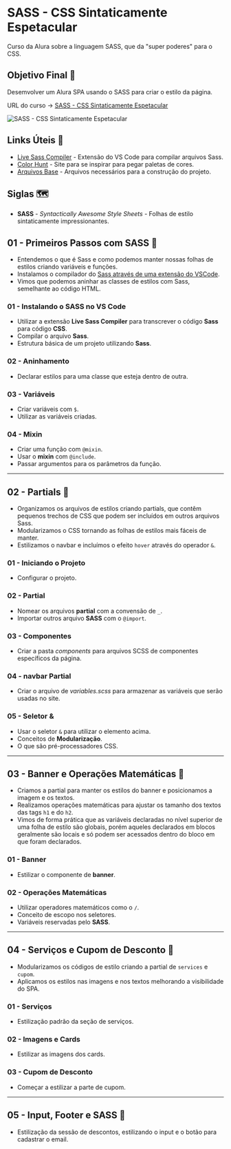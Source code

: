 # SASS - CSS Sintaticamente Espetacular

Curso da Alura sobre a linguagem SASS, que da "super poderes" para o CSS.

## Objetivo Final &#x1F3AF;

Desemvolver um Alura SPA usando o SASS para criar o estilo da página.

URL do curso -> [SASS - CSS Sintaticamente Espetacular](https://cursos.alura.com.br/course/sass-css-sintaticamente-espetacular)

![SASS - CSS Sintaticamente Espetacular](https://www.alura.com.br/assets/api/share/curso-sass-css-sintaticamente-espetacular.png)

## Links Úteis &#x1F517;
* [Live Sass Compiler](https://marketplace.visualstudio.com/items?itemName=glenn2223.live-sass) - Extensão do VS Code para compilar arquivos Sass.
* [Color Hunt](https://colorhunt.co/) - Site para se inspirar para pegar paletas de cores.
* [Arquivos Base](https://github.com/alura-cursos/alura-spa/archive/refs/heads/projeto_inicial.zip) - Arquivos necessários para a construção do projeto.

## Siglas &#x1F5FA;
* **SASS** - *Syntactically Awesome Style Sheets* - Folhas de estilo sintaticamente impressionantes.

## 01 - Primeiros Passos com SASS &#x1F516;
* Entendemos o que é Sass e como podemos manter nossas folhas de estilos criando variáveis e funções.
* Instalamos o compilador do [Sass através de uma extensão do VSCode](https://marketplace.visualstudio.com/items?itemName=ritwickdey.live-sass).
* Vimos que podemos aninhar as classes de estilos com Sass, semelhante ao código HTML.

### 01 - Instalando o SASS no VS Code
* Utilizar a extensão **Live Sass Compiler** para transcrever o código **Sass** para código **CSS**.
* Compilar o arquivo **Sass**.
* Estrutura básica de um projeto utilizando **Sass**.

### 02 - Aninhamento
* Declarar estilos para uma classe que esteja dentro de outra.

### 03 - Variáveis
* Criar variáveis com `$`.
* Utilizar as variáveis criadas.

### 04 - Mixin
* Criar uma função com `@mixin`.
* Usar o **mixin** com `@include`.
* Passar argumentos para os parâmetros da função.

***

## 02 - Partials &#x1F516;
* Organizamos os arquivos de estilos criando partials, que contêm pequenos trechos de CSS que podem ser incluídos em outros arquivos Sass.
* Modularizamos o CSS tornando as folhas de estilos mais fáceis de manter.
* Estilizamos o navbar e incluímos o efeito `hover` através do operador `&`.

### 01 - Iniciando o Projeto
* Configurar o projeto.

### 02 - Partial
* Nomear os arquivos **partial** com a convensão de `_`.
* Importar outros arquivo **SASS** com o `@import`.

### 03 - Componentes
* Criar a pasta *components* para arquivos SCSS de componentes específicos da página.

### 04 - navbar Partial
* Criar o arquivo de *variables.scss* para armazenar as variáveis que serão usadas no site.

### 05 - Seletor &
* Usar o seletor `&` para utilizar o elemento acima.
* Conceitos de **Modularização**.
* O que são pré-processadores CSS.

***

## 03 - Banner e Operações Matemáticas &#x1F516;
* Criamos a partial para manter os estilos do banner e posicionamos a imagem e os textos.
* Realizamos operações matemáticas para ajustar os tamanho dos textos das tags `h1` e do `h2`.
* Vimos de forma prática que as variáveis declaradas no nível superior de uma folha de estilo são globais, porém aqueles declarados em blocos geralmente são locais e só podem ser acessados dentro do bloco em que foram declarados.

### 01 - Banner
* Estilizar o componente de **banner**.

### 02 - Operações Matemáticas
* Utilizar operadores matemáticos como o `/`.
* Conceito de escopo nos seletores.
* Variáveis reservadas pelo **SASS**.

***

## 04 - Serviços e Cupom de Desconto &#x1F516;
* Modularizamos os códigos de estilo criando a partial de `services` e `cupom`.
* Aplicamos os estilos nas imagens e nos textos melhorando a visibilidade do SPA.

### 01 - Serviços
* Estilização padrão da seção de serviços.

### 02 - Imagens e Cards
* Estilizar as imagens dos cards.

### 03 - Cupom de Desconto
* Começar a estilizar a parte de cupom.

***

## 05 - Input, Footer e SASS &#x1F516;
* Estilização da sessão de descontos, estilizando o input e o botão para cadastrar o email.